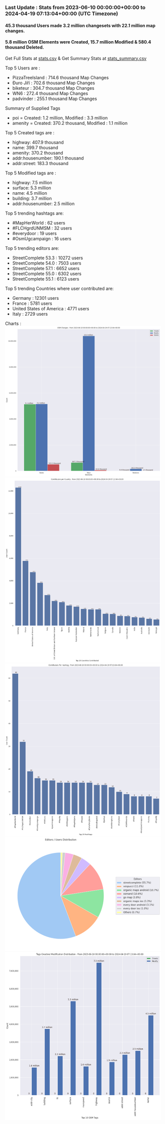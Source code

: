 ### Last Update : Stats from 2023-06-10 00:00:00+00:00 to 2024-04-19 07:13:04+00:00 (UTC Timezone)

#### 45.3 thousand Users made 3.2 million changesets with 22.1 million map changes.
#### 5.8 million OSM Elements were Created, 15.7 million Modified & 580.4 thousand Deleted.
Get Full Stats at [stats.csv](/stats/fieldmappers/Daily/stats.csv)
 & Get Summary Stats at [stats_summary.csv](/stats/fieldmappers/Daily/stats_summary.csv)

Top 5 Users are : 
- PizzaTreeIsland : 714.6 thousand Map Changes
- Đuro Jiří : 702.6 thousand Map Changes
- biketeur : 304.7 thousand Map Changes
- WN6 : 272.4 thousand Map Changes
- padvinder : 255.1 thousand Map Changes

Summary of Supplied Tags
- poi = Created: 1.2 million, Modified : 3.3 million
- amenity = Created: 370.2 thousand, Modified : 1.1 million


Top 5 Created tags are :
- highway: 407.9 thousand
- name: 399.7 thousand
- amenity: 370.2 thousand
- addr:housenumber: 190.1 thousand
- addr:street: 183.3 thousand


Top 5 Modified tags are :
- highway: 7.5 million
- surface: 5.3 million
- name: 4.5 million
- building: 3.7 million
- addr:housenumber: 2.5 million


Top 5 trending hashtags are:
- #MapHerWorld : 62 users
- #FLCHgrdUNMSM : 32 users
- #everydoor : 19 users
- #OsmUgcampaign : 16 users


Top 5 trending editors are:
- StreetComplete 53.3 : 10272 users
- StreetComplete 54.0 : 7503 users
- StreetComplete 57.1 : 6652 users
- StreetComplete 55.0 : 6302 users
- StreetComplete 55.1 : 6123 users


Top 5 trending Countries where user contributed are:
- Germany : 12301 users
- France : 5781 users
- United States of America : 4771 users
- Italy : 2729 users


 Charts : 
![Alt text](./stats_osm_changes.png) 
![Alt text](./stats_users_per_country.png) 
![Alt text](./stats_users_per_hashtag.png) 
![Alt text](./stats_editors_pie_chart.png) 
![Alt text](./stats_tags.png) 
